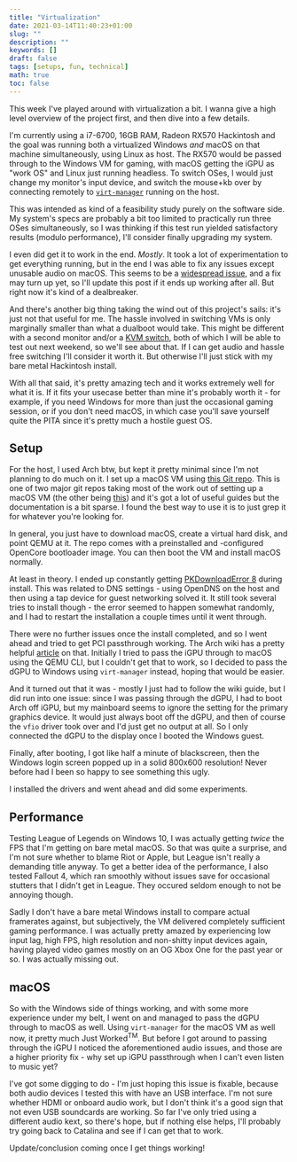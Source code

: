 ```yaml
---
title: "Virtualization"
date: 2021-03-14T11:40:23+01:00
slug: ""
description: ""
keywords: []
draft: false
tags: [setups, fun, technical]
math: true
toc: false
---
```


This week I've played around with virtualization a bit. I wanna give a high level overview of the project first, and then dive into a few details.

I'm currently using a i7-6700, 16GB RAM, Radeon RX570 Hackintosh and the goal was running both a virtualized Windows *and* macOS on that machine simultaneously, using Linux as host. The RX570 would be passed through to the Windows VM for gaming, with macOS getting the iGPU as "work OS" and Linux just running headless. To switch OSes, I would just change my monitor's input device, and switch the mouse+kb over by connecting remotely to [`virt-manager`](https://virt-manager.org/) running on the host.

This was intended as kind of a feasibility study purely on the software side. My system's specs are probably a bit too limited to practically run three OSes simultaneously, so I was thinking if this test run yielded satisfactory results (modulo performance), I'll consider finally upgrading my system.

I even did get it to work in the end. *Mostly*. It took a lot of experimentation to get everything running, but in the end I was able to fix any issues except unusable audio on macOS. This seems to be a [widespread issue](https://www.google.com/search?q=macos+kvm+choppy+audio), and a fix may turn up yet, so I'll update this post if it ends up working after all. But right now it's kind of a dealbreaker.

And there's another big thing taking the wind out of this project's sails: it's just not that useful for me. The hassle involved in switching VMs is only marginally smaller than what a dualboot would take. This might be different with a second monitor and/or a [KVM switch](https://en.wikipedia.org/wiki/KVM_switch), both of which I will be able to test out next weekend, so we'll see about that. If I can get audio and hassle free switching I'll consider it worth it. But otherwise I'll just stick with my bare metal Hackintosh install.

With all that said, it's pretty amazing tech and it works extremely well for what it is. If it fits your usecase better than mine it's probably worth it - for example, if you need Windows for more than just the occasional gaming session, or if you don't need macOS, in which case you'll save yourself quite the PITA since it's pretty much a hostile guest OS.


## Setup

For the host, I used Arch btw, but kept it pretty minimal since I'm not planning to do much on it. I set up a macOS VM using [this Git repo](https://github.com/kholia/OSX-KVM). This is one of two major git repos taking most of the work out of setting up a macOS VM (the other being [this](https://github.com/foxlet/macOS-Simple-KVM)) and it's got a lot of useful guides but the documentation is a bit sparse. I found the best way to use it is to just grep it for whatever you're looking for. 

In general, you just have to download macOS, create a virtual hard disk, and point QEMU at it. The repo comes with a preinstalled and -configured OpenCore bootloader image. You can then boot the VM and install macOS normally.

At least in theory. I ended up constantly getting [PKDownloadError 8](https://apple.stackexchange.com/questions/372785/pkdownloaderror-error-8-upon-catalina-update) during install. This was related to DNS settings - using OpenDNS on the host and then using a tap device for guest networking solved it. It still took several tries to install though - the error seemed to happen somewhat randomly, and I had to restart the installation a couple times until it went through. 

There were no further issues once the install completed, and so I went ahead and tried to get PCI passthrough working. The Arch wiki has a pretty helpful [article](https://wiki.archlinux.org/index.php/PCI_passthrough_via_OVMF) on that. Initially I tried to pass the iGPU through to macOS using the QEMU CLI, but I couldn't get that to work, so I decided to pass the dGPU to Windows using `virt-manager` instead, hoping that would be easier.

And it turned out that it was - mostly I just had to follow the wiki guide, but I did run into one issue: since I was passing through the dGPU, I had to boot Arch off iGPU, but my mainboard seems to ignore the setting for the primary graphics device. It would just always boot off the dGPU, and then of course the `vfio` driver took over and I'd just get no output at all. So I only connected the dGPU to the display once I booted the Windows guest.

Finally, after booting, I got like half a minute of blackscreen, then the Windows login screen popped up in a solid 800x600 resolution! Never before had I been so happy to see something this ugly. 

I installed the drivers and went ahead and did some experiments.


## Performance

Testing League of Legends on Windows 10, I was actually getting *twice* the FPS that I'm getting on bare metal macOS. So that was quite a surprise, and I'm not sure whether to blame Riot or Apple, but League isn't really a demanding title anyway. To get a better idea of the performance, I also tested Fallout 4, which ran smoothly without issues save for occasional stutters that I didn't get in League. They occured seldom enough to not be annoying though. 

Sadly I don't have a bare metal Windows install to compare actual framerates against, but subjectively, the VM delivered completely sufficient gaming performance. I was actually pretty amazed by experiencing low input lag, high FPS, high resolution and non-shitty input devices again, having played video games mostly on an OG Xbox One for the past year or so. I was actually missing out.


## macOS

So with the Windows side of things working, and with some more experience under my belt, I went on and managed to pass the dGPU through to macOS as well. Using `virt-manager` for the macOS VM as well now, it pretty much Just Worked$^\text{TM}$. But before I got around to passing through the iGPU I noticed the aforementioned audio issues, and those are a higher priority fix - why set up iGPU passthrough when I can't even listen to music yet?

I've got some digging to do - I'm just hoping this issue is fixable, because both audio devices I tested this with have an USB interface. I'm not sure whether HDMI or onboard audio work, but I don't think it's a good sign that not even USB soundcards are working. So far I've only tried using a different audio kext, so there's hope, but if nothing else helps, I'll probably try going back to Catalina and see if I can get that to work.

Update/conclusion coming once I get things working!

